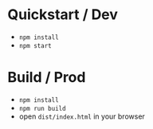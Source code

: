 # Quickstart / Dev

- `npm install`
- `npm start`

# Build / Prod

- `npm install`
- `npm run build`
- open `dist/index.html` in your browser